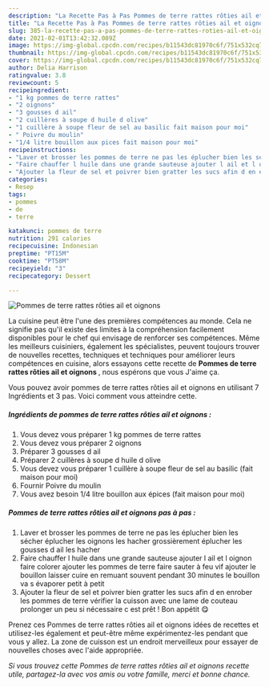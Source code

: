 ```yaml
---
description: "La Recette Pas à Pas Pommes de terre rattes rôties ail et oignons"
title: "La Recette Pas à Pas Pommes de terre rattes rôties ail et oignons"
slug: 385-la-recette-pas-a-pas-pommes-de-terre-rattes-roties-ail-et-oignons
date: 2021-02-01T13:42:32.089Z
image: https://img-global.cpcdn.com/recipes/b11543dc81970c6f/751x532cq70/pommes-de-terre-rattes-roties-ail-et-oignons-photo-principale-de-la-recette.jpg
thumbnail: https://img-global.cpcdn.com/recipes/b11543dc81970c6f/751x532cq70/pommes-de-terre-rattes-roties-ail-et-oignons-photo-principale-de-la-recette.jpg
cover: https://img-global.cpcdn.com/recipes/b11543dc81970c6f/751x532cq70/pommes-de-terre-rattes-roties-ail-et-oignons-photo-principale-de-la-recette.jpg
author: Delia Harrison
ratingvalue: 3.8
reviewcount: 5
recipeingredient:
- "1 kg pommes de terre rattes"
- "2 oignons"
- "3 gousses d ail"
- "2 cuillères à soupe d huile d olive"
- "1 cuillère à soupe fleur de sel au basilic fait maison pour moi"
- " Poivre du moulin"
- "1/4 litre bouillon aux pices fait maison pour moi"
recipeinstructions:
- "Laver et brosser les pommes de terre ne pas les éplucher bien les sécher éplucher les oignons les hacher grossièrement éplucher les gousses d ail les hacher"
- "Faire chauffer l huile dans une grande sauteuse ajouter l ail et l oignon faire colorer ajouter les pommes de terre faire sauter à feu vif ajouter le bouillon laisser cuire en remuant souvent pendant 30 minutes le bouillon va s évaporer petit à petit"
- "Ajouter la fleur de sel et poivrer bien gratter les sucs afin d en enrober les pommes de terre vérifier la cuisson avec une lame de couteau prolonger un peu si nécessaire c est prêt ! Bon appétit 😋"
categories:
- Resep
tags:
- pommes
- de
- terre

katakunci: pommes de terre 
nutrition: 291 calories
recipecuisine: Indonesian
preptime: "PT15M"
cooktime: "PT58M"
recipeyield: "3"
recipecategory: Dessert

---
```



![Pommes de terre rattes rôties ail et oignons](https://img-global.cpcdn.com/recipes/b11543dc81970c6f/751x532cq70/pommes-de-terre-rattes-roties-ail-et-oignons-photo-principale-de-la-recette.jpg)

La cuisine peut être l'une des premières compétences au monde. Cela ne signifie pas qu'il existe des limites à la compréhension facilement disponibles pour le chef qui envisage de renforcer ses compétences. Même les meilleurs cuisiniers, également les spécialistes, peuvent toujours trouver de nouvelles recettes, techniques et techniques pour améliorer leurs compétences en cuisine, alors essayons cette recette de <strong> Pommes de terre rattes rôties ail et oignons </strong>, nous espérons que vous J'aime ça.

<!--inarticleads1-->

Vous pouvez avoir pommes de terre rattes rôties ail et oignons en utilisant 7 Ingrédients et 3 pas. Voici comment vous atteindre cette.

##### Ingrédients de pommes de terre rattes rôties ail et oignons :

1. Vous devez vous préparer 1 kg pommes de terre rattes
1. Vous devez vous préparer 2 oignons
1. Préparer 3 gousses d ail
1. Préparer 2 cuillères à soupe d huile d olive
1. Vous devez vous préparer 1 cuillère à soupe fleur de sel au basilic (fait maison pour moi)
1. Fournir  Poivre du moulin
1. Vous avez besoin 1/4 litre bouillon aux épices (fait maison pour moi)




<!--inarticleads2-->

##### Pommes de terre rattes rôties ail et oignons pas à pas :

1. Laver et brosser les pommes de terre ne pas les éplucher bien les sécher éplucher les oignons les hacher grossièrement éplucher les gousses d ail les hacher
1. Faire chauffer l huile dans une grande sauteuse ajouter l ail et l oignon faire colorer ajouter les pommes de terre faire sauter à feu vif ajouter le bouillon laisser cuire en remuant souvent pendant 30 minutes le bouillon va s évaporer petit à petit
1. Ajouter la fleur de sel et poivrer bien gratter les sucs afin d en enrober les pommes de terre vérifier la cuisson avec une lame de couteau prolonger un peu si nécessaire c est prêt ! Bon appétit 😋




<!--inarticleads1-->

<p>
Prenez ces Pommes de terre rattes rôties ail et oignons idées de recettes et utilisez-les également et peut-être même expérimentez-les pendant que vous y allez. La zone de cuisson est un endroit merveilleux pour essayer de nouvelles choses avec l'aide appropriée.
</p>

<p>
<i>Si vous trouvez cette Pommes de terre rattes rôties ail et oignons recette utile, partagez-la avec vos amis ou votre famille, merci et bonne chance.</i>
</p>
